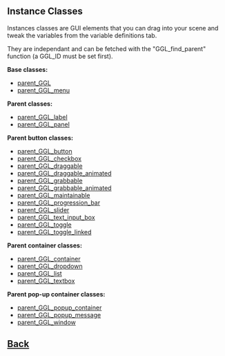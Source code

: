 ## Instance Classes

Instances classes are GUI elements that you can drag into your scene and tweak the variables from the variable definitions tab.

They are independant and can be fetched with the "GGL_find_parent" function (a GGL_ID must be set first).

**Base classes:**
- [parent_GGL](https://github.com/Ced30/GML-GUI-Library-GGL-Documentation/blob/main/API/GGL_instance/parent_GGL.md)
- [parent_GGL_menu](https://github.com/Ced30/GML-GUI-Library-GGL-Documentation/blob/main/API/GGL_instance/parent_GGL_menu.md)

**Parent classes:**
- [parent_GGL_label](https://github.com/Ced30/GML-GUI-Library-GGL-Documentation/blob/main/API/GGL_instance/parent_GGL_label.md)
- [parent_GGL_panel](https://github.com/Ced30/GML-GUI-Library-GGL-Documentation/blob/main/API/GGL_instance/parent_GGL_panel.md)

**Parent button classes:**
- [parent_GGL_button](https://github.com/Ced30/GML-GUI-Library-GGL-Documentation/blob/main/API/GGL_instance/parent_GGL_button.md)
- [parent_GGL_checkbox](https://github.com/Ced30/GML-GUI-Library-GGL-Documentation/blob/main/API/GGL_instance/parent_GGL_checkbox.md)
- [parent_GGL_draggable](https://github.com/Ced30/GML-GUI-Library-GGL-Documentation/blob/main/API/GGL_instance/parent_GGL_draggable.md)
- [parent_GGL_draggable_animated](https://github.com/Ced30/GML-GUI-Library-GGL-Documentation/blob/main/API/GGL_instance/parent_GGL_draggable_animated.md)
- [parent_GGL_grabbable](https://github.com/Ced30/GML-GUI-Library-GGL-Documentation/blob/main/API/GGL_instance/parent_GGL_grabbable.md)
- [parent_GGL_grabbable_animated](https://github.com/Ced30/GML-GUI-Library-GGL-Documentation/blob/main/API/GGL_instance/parent_GGL_grabbable_animated.md)
- [parent_GGL_maintainable](https://github.com/Ced30/GML-GUI-Library-GGL-Documentation/blob/main/API/GGL_instance/parent_GGL_maintainable.md)
- [parent_GGL_progression_bar](https://github.com/Ced30/GML-GUI-Library-GGL-Documentation/blob/main/API/GGL_instance/parent_GGL_progression_bar.md)
- [parent_GGL_slider](https://github.com/Ced30/GML-GUI-Library-GGL-Documentation/blob/main/API/GGL_instance/parent_GGL_slider.md)
- [parent_GGL_text_input_box](https://github.com/Ced30/GML-GUI-Library-GGL-Documentation/blob/main/API/GGL_instance/parent_GGL_text_input_box.md)
- [parent_GGL_toggle](https://github.com/Ced30/GML-GUI-Library-GGL-Documentation/blob/main/API/GGL_instance/parent_GGL_toggle.md)
- [parent_GGL_toggle_linked](https://github.com/Ced30/GML-GUI-Library-GGL-Documentation/blob/main/API/GGL_instance/parent_GGL_toggle_linked.md)

**Parent container classes:**
- [parent_GGL_container](https://github.com/Ced30/GML-GUI-Library-GGL-Documentation/blob/main/API/GGL_instance/parent_GGL_container.md)
- [parent_GGL_dropdown](https://github.com/Ced30/GML-GUI-Library-GGL-Documentation/blob/main/API/GGL_instance/parent_GGL_dropdown.md)
- [parent_GGL_list](https://github.com/Ced30/GML-GUI-Library-GGL-Documentation/blob/main/API/GGL_instance/parent_GGL_list.md)
- [parent_GGL_textbox](https://github.com/Ced30/GML-GUI-Library-GGL-Documentation/blob/main/API/GGL_instance/parent_GGL_textbox.md)

**Parent pop-up container classes:**
- [parent_GGL_popup_container](https://github.com/Ced30/GML-GUI-Library-GGL-Documentation/blob/main/API/GGL_instance/parent_GGL_popup_container.md)
- [parent_GGL_popup_message](https://github.com/Ced30/GML-GUI-Library-GGL-Documentation/blob/main/API/GGL_instance/parent_GGL_popup_message.md)
- [parent_GGL_window](https://github.com/Ced30/GML-GUI-Library-GGL-Documentation/blob/main/API/GGL_instance/parent_GGL_window.md)

## [Back](https://github.com/Ced30/GML-GUI-Library-GGL-Documentation/blob/main/README.md)
